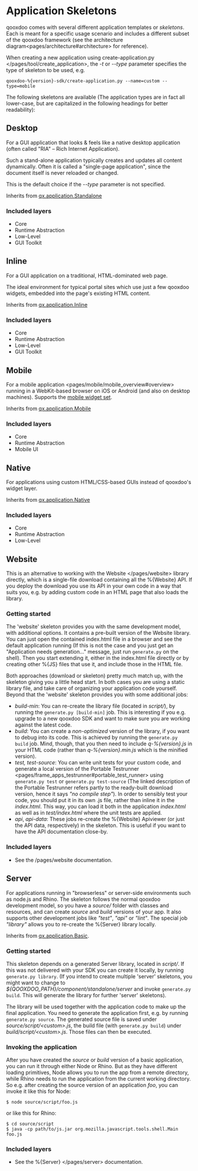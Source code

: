 Application Skeletons
=====================

qooxdoo comes with several different application templates or
*skeletons*. Each is meant for a specific usage scenario and includes a
different subset of the qooxdoo framework (see the
architecture diagram\<pages/architecture\#architecture\> for reference).

When creating a new application using
create-application.py \</pages/tool/create\_application\>, the *-t* or
*--type* parameter specifies the type of skeleton to be used, e.g.

    qooxdoo-%{version}-sdk/create-application.py --name=custom --type=mobile

The following skeletons are available (The application types are in fact
all lower-case, but are capitalized in the following headings for better
readability):

Desktop
-------

For a GUI application that looks & feels like a native desktop
application (often called "RIA" – Rich Internet Application).

Such a stand-alone application typically creates and updates all content
dynamically. Often it is called a "single-page application", since the
document itself is never reloaded or changed.

This is the default choice if the *--type* parameter is not specified.

Inherits from
[qx.application.Standalone](http://demo.qooxdoo.org/%{version}/apiviewer/#qx.application.Standalone)

### Included layers

-   Core
-   Runtime Abstraction
-   Low-Level
-   GUI Toolkit

Inline
------

For a GUI application on a traditional, HTML-dominated web page.

The ideal environment for typical portal sites which use just a few
qooxdoo widgets, embedded into the page's existing HTML content.

Inherits from
[qx.application.Inline](http://demo.qooxdoo.org/%{version}/apiviewer/#qx.application.Inline)

### Included layers

-   Core
-   Runtime Abstraction
-   Low-Level
-   GUI Toolkit

Mobile
------

For a mobile application \<pages/mobile/mobile\_overview\#overview\>
running in a WebKit-based browser on iOS or Android (and also on desktop
machines). Supports the [mobile widget
set](http://demo.qooxdoo.org/%{version}/apiviewer/#qx.ui.mobile).

Inherits from
[qx.application.Mobile](http://demo.qooxdoo.org/%{version}/apiviewer/#qx.application.Mobile)

### Included layers

-   Core
-   Runtime Abstraction
-   Mobile UI

Native
------

For applications using custom HTML/CSS-based GUIs instead of qooxdoo's
widget layer.

Inherits from
[qx.application.Native](http://demo.qooxdoo.org/%{version}/apiviewer/#qx.application.Native)

### Included layers

-   Core
-   Runtime Abstraction
-   Low-Level

Website
-------

This is an alternative to working with the Website \</pages/website\>
library directly, which is a single-file download containing all the
%{Website} API. If you deploy the download you use its API in your own
code in a way that suits you, e.g. by adding custom code in an HTML page
that also loads the library.

### Getting started

The 'website' skeleton provides you with the same development model,
with additional options. It contains a pre-built version of the Website
library. You can just open the contained index.html file in a browser
and see the default application running (If this is not the case and you
just get an "Application needs generation..." message, just run
`generate.py` on the shell). Then you start extending it, either in the
index.html file directly or by creating other %{JS} files that use it,
and include those in the HTML file.

Both approaches (download or skeleton) pretty much match up, with the
skeleton giving you a little head start. In both cases you are using a
static library file, and take care of organizing your application code
yourself. Beyond that the 'website' skeleton provides you with some
additional jobs:

-   *build-min*: You can re-create the library file (located in
    *script/*), by running the `generate.py [build-min]` job. This is
    interesting if you e.g. upgrade to a new qooxdoo SDK and want to
    make sure you are working against the latest code.
-   *build*: You can create a *non-optimized* version of the library, if
    you want to debug into its code. This is achieved by running the
    `generate.py build` job. Mind, though, that you then need to include
    *q-%{version}.js* in your HTML code (rather than
    *q-%{version}.min.js* which is the minified version).
-   *test, test-source*: You can write unit tests for your custom code,
    and generate a local version of the
    Portable Testrunner \<pages/frame\_apps\_testrunner\#portable\_test\_runner\>
    using `generate.py test` or `generate.py test-source` (The linked
    description of the Portable Testrunner refers partly to the
    ready-built download version, hence it says *"no compile step"*). In
    order to sensibly test your code, you should put it in its own .js
    file, rather than inline it in the *index.html*. This way, you can
    load it both in the application *index.html* as well as in
    *test/index.html* where the unit tests are applied.
-   *api*, *api-data*: These jobs re-create the %{Website} Apiviewer (or
    just the API data, respectively) in the skeleton. This is useful if
    you want to have the API documentation close-by.

### Included layers

-   See the /pages/website documentation.

Server
------

For applications running in "browserless" or server-side environments
such as node.js and Rhino. The skeleton follows the normal qooxdoo
development model, so you have a *source/* folder with classes and
resources, and can create *source* and *build* versions of your app. It
also supports other development jobs like *"test"*, *"api"* or *"lint"*.
The special job *"library"* allows you to re-create the %{Server}
library locally.

Inherits from
[qx.application.Basic](http://demo.qooxdoo.org/%{version}/apiviewer/#qx.application.Basic).

### Getting started

This skeleton depends on a generated Server library, located in
*script/*. If this was not delivered with your SDK you can create it
locally, by running `generate.py library`. (If you intend to create
multiple 'server' skeletons, you might want to change to
*\${QOOXDOO\_PATH}/component/standalone/server* and invoke
`generate.py build`. This will generate the library for further 'server'
skeletons).

The library will be used together with the application code to make up
the final application. You need to generate the application first, e.g.
by running `generate.py source`. The generated source file is saved
under *source/script/\<custom\>.js*, the build file (with
`generate.py build`) under *build/script/\<custom\>.js*. Those files can
then be executed.

### Invoking the application

After you have created the *source* or *build* version of a basic
application, you can run it through either Node or Rhino. But as they
have different loading primitives, Node allows you to run the app from a
remote directory, while Rhino needs to run the application from the
current working directory. So e.g. after creating the source version of
an application *foo*, you can invoke it like this for Node:

``` {.sourceCode .bash}
$ node source/script/foo.js
```

or like this for Rhino:

``` {.sourceCode .bash}
$ cd source/script
$ java -cp path/to/js.jar org.mozilla.javascript.tools.shell.Main foo.js
```

### Included layers

-   See the %{Server} \</pages/server\> documentation.

